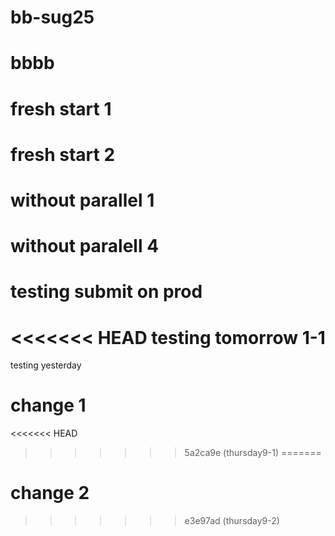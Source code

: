 # bb-sug25

# bbbb

# fresh start 1

# fresh start 2

# without parallel 1

# without paralell 4

# testing submit on prod

<<<<<<< HEAD
testing tomorrow
1-1
=======
testing yesterday

# change 1
<<<<<<< HEAD
>>>>>>> 5a2ca9e (thursday9-1)
=======
# change 2
>>>>>>> e3e97ad (thursday9-2)
